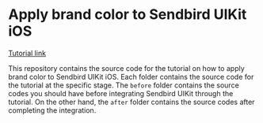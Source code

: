 # Apply brand color to Sendbird UIKit iOS

[Tutorial link](https://sendbird.com/docs/chat/uikit/v3/ios/tutorial/apply-brand-color)

This repository contains the source code for the tutorial on how to apply brand color to Sendbird UIKit iOS.
Each folder contains the source code for the tutorial at the specific stage. The `before` folder contains the source codes you should have before integrating Sendbird UIKit through the tutorial. On the other hand, the `after` folder contains the source codes after completing the integration.

